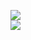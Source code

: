 [![](https://img.shields.io/badge/Made%20With-Github%20Spray-lightgrey.svg?style=for-the-badge&logo=github)](https://github.com/Annihil/github-spray#25315)  
[![](https://i.imgur.com/2DrTn0Z.gif)](https://github.com/Annihil/github-spray)
